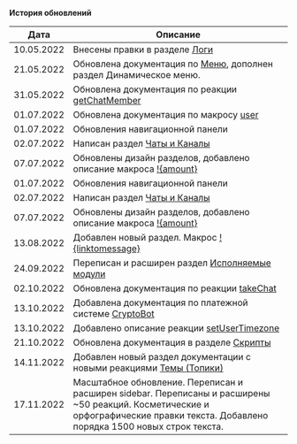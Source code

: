 **История обновлений**

| Дата | Описание |
| --- | --- |
| 10.05.2022 | Внесены правки в разделе [Логи](/docs/admin/other/reactions/log) |
| 21.05.2022 | Обновлена документация по [Меню](/docs/admin/menu), дополнен раздел Динамическое меню. |
| 31.05.2022 | Обновлена документация по реакции [getChatMember](/docs/admin/chat/getchatmember) |
| 01.07.2022 | Обновлена документация по макросу [user](/docs/ext/macros/user) |
| 01.07.2022 | Обновления навигационной панели |
| 02.07.2022 | Написан раздел [Чаты и Каналы](/docs/admin/chats-and-channels) |
| 07.07.2022 | Обновлены дизайн разделов, добавлено описание макроса [!{amount}](/docs/ext/macros/amount) |
|01.07.2022 | Обновления навигационной панели |
|02.07.2022 | Написан раздел [Чаты и Каналы](/docs/admin/chats-and-channels) |
|07.07.2022 | Обновлены дизайн разделов, добавлено описание макроса [!{amount}](/docs/ext/macros/amount) |
|13.08.2022 | Добавлен новый раздел. Макрос [!{linktomessage}](/docs/ext/macros/linktomessage) |
|24.09.2022 | Переписан и расширен раздел [Исполняемые модули](/docs/ext) |
|02.10.2022 | Обновлена документация по реакции [takeChat](/docs/admin/chat/takechat/) |
|13.10.2022 | Добавлена документация по платежной системе [CryptoBot](/docs/admin/pay/cryptobot/) |
|13.10.2022 | Добавлено описание реакции [setUserTimezone](/docs/admin/other/reactions/setUserTimezone) |
|21.10.2022 | Обновлена документация в разделе [Скрипты](/docs/ext/script/) |
|14.11.2022 | Добавлен новый раздел документации с новыми реакциями [Темы (Топики)](/docs/admin/topic) |
|17.11.2022 | Масштабное обновление. Переписан и расширен sidebar. Переписаны и расширены ~50 реакций. Косметические и орфографические правки текста. Добавлено порядка 1500 новых строк текста. |